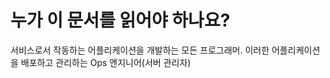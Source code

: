 누가 이 문서를 읽어야 하나요?
==============================


서비스로서 작동하는 어플리케이션을 개발하는 모든 프로그래머.  이러한 어플리케이션을 배포하고 관리하는 Ops 엔지니어(서버 관리자)
